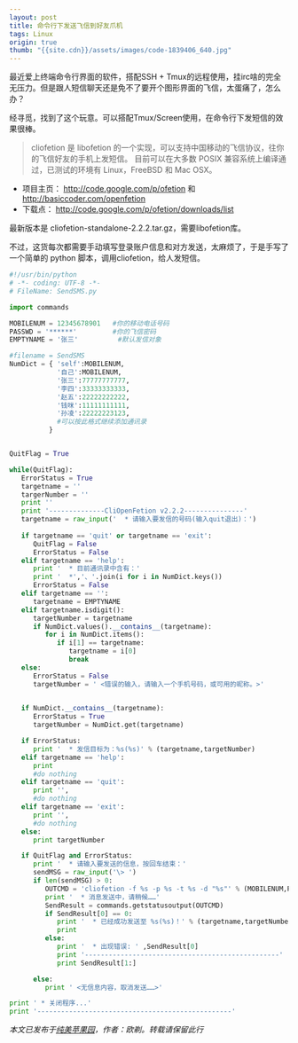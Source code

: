 ```yaml
---
layout: post
title: 命令行下发送飞信到好友爪机
tags: Linux
origin: true
thumb: "{{site.cdn}}/assets/images/code-1839406_640.jpg"
---
```


最近爱上终端命令行界面的软件，搭配SSH + Tmux的远程使用，挂irc啥的完全无压力。但是跟人短信聊天还是免不了要开个图形界面的飞信，太蛋痛了，怎么办？

经寻觅，找到了这个玩意。可以搭配Tmux/Screen使用，在命令行下发短信的效果很棒。

> cliofetion 是 libofetion 的一个实现，可以支持中国移动的飞信协议，往你的飞信好友的手机上发短信。
> 目前可以在大多数 POSIX 兼容系统上编译通过，已测试的环境有 Linux，FreeBSD 和 Mac OSX。

* 项目主页： http://code.google.com/p/ofetion 和 http://basiccoder.com/openfetion 
* 下载点： http://code.google.com/p/ofetion/downloads/list

最新版本是 cliofetion-standalone-2.2.2.tar.gz，需要libofetion库。

不过，这货每次都需要手动填写登录账户信息和对方发送，太麻烦了，于是手写了一个简单的 python 脚本，调用cliofetion，给人发短信。

```python
#!/usr/bin/python
# -*- coding: UTF-8 -*- 
# FileName: SendSMS.py

import commands

MOBILENUM = 12345678901   #你的移动电话号码
PASSWD = '******'         #你的飞信密码
EMPTYNAME = '张三'          #默认发信对象

#filename = SendSMS
NumDict = { 'self':MOBILENUM,
            '自己':MOBILENUM,
            '张三':77777777777,
            '李四':33333333333,
            '赵五':22222222222,
            '钱咪':11111111111,
            '孙凌':22222223123,
            #可以按此格式继续添加通讯录
          } 


QuitFlag = True

while(QuitFlag):
   ErrorStatus = True
   targetname = ''
   targerNumber = ''
   print ''
   print '--------------CliOpenFetion v2.2.2---------------'
   targetname = raw_input('  * 请输入要发信的号码(输入quit退出)：')
   
   if targetname == 'quit' or targetname == 'exit':
      QuitFlag = False
      ErrorStatus = False
   elif targetname == 'help':
      print '  * 目前通讯录中含有：'
      print '  *','、'.join(i for i in NumDict.keys())
      ErrorStatus = False
   elif targetname == '':
      targetname = EMPTYNAME
   elif targetname.isdigit():
      targetNumber = targetname
      if NumDict.values().__contains__(targetname):
         for i in NumDict.items():
            if i[1] == targetname:
               targetname = i[0]
               break
   else:
      ErrorStatus = False
      targetNumber = ' <错误的输入，请输入一个手机号码，或可用的昵称。>'
   

   if NumDict.__contains__(targetname):
      ErrorStatus = True
      targetNumber = NumDict.get(targetname)

   if ErrorStatus:
      print '  * 发信目标为：%s(%s)' % (targetname,targetNumber)
   elif targetname == 'help':
      print
      #do nothing
   elif targetname == 'quit':
      print '',
      #do nothing
   elif targetname == 'exit':
      print '',
      #do nothing
   else:
      print targetNumber

   if QuitFlag and ErrorStatus:
      print '  * 请输入要发送的信息，按回车结束：'
      sendMSG = raw_input('\> ')
      if len(sendMSG) > 0:
         OUTCMD = 'cliofetion -f %s -p %s -t %s -d "%s"' % (MOBILENUM,PASSWD,targetNumber,sendMSG)
         print '  * 消息发送中，请稍候……'
         SendResult = commands.getstatusoutput(OUTCMD)
         if SendResult[0] == 0:
            print '  * 已经成功发送至 %s(%s)！' % (targetname,targetNumber) #, SendResult
            print
         else:
            print '  * 出现错误: ' ,SendResult[0]
            print '-------------------------------------------------'
            print SendResult[1:]

      else:
         print ' <无信息内容，取消发送……>'

print ' * 关闭程序...'
print '-------------------------------------------------'
```

_本文已发布于[纯美苹果园](http://www.goddessfantasy.net/bbs/index.php?topic=45527.msg399567#msg399567)，作者：欧剃。转载请保留此行_

